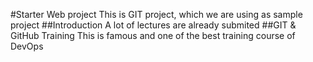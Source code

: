 #Starter Web project
This is GIT project, which we are using as sample project
##Introduction
A lot of lectures are already submited
##GIT & GitHub Training
This is famous and one of the best training course of DevOps